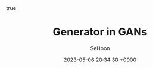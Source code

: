 ---
title: Generator in GANs
author: SeHoon
date: 2023-05-06 20:34:30 +0900
categories: [Deep Learning, DL_Theory]
tags: [deep reinforcement learning, python]
math: true
mermaid: true
---